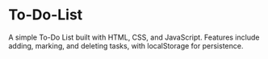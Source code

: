# To-Do-List
A simple To-Do List built with HTML, CSS, and JavaScript. Features include adding, marking, and deleting tasks, with localStorage for persistence.
